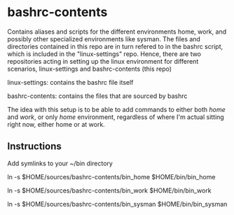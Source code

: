 # bashrc-contents

Contains aliases and scripts for the different environments home, work, and possibly other specialized environments like sysman. The files and directories contained in this repo are in turn refered to in the bashrc script, which is included in the "linux-settings" repo. Hence, there are two repositories acting in setting up the linux environment for different scenarios, linux-settings and bashrc-contents (this repo)

linux-settings: contains the bashrc file itself

bashrc-contents: contains the files that are sourced by bashrc

The idea with this setup is to be able to add commands to either both *home* and *work*, or only *home* environment, regardless of where I'm actual sitting right now, either home or at work. 

## Instructions

Add symlinks to your ~/bin directory

ln -s $HOME/sources/bashrc-contents/bin_home $HOME/bin/bin_home

ln -s $HOME/sources/bashrc-contents/bin_work $HOME/bin/bin_work

ln -s $HOME/sources/bashrc-contents/bin_sysman $HOME/bin/bin_sysman
